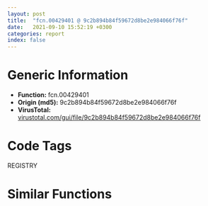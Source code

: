 ```yaml
---
layout: post
title:  "fcn.00429401 @ 9c2b894b84f59672d8be2e984066f76f"
date:   2021-09-10 15:52:19 +0300
categories: report
index: false
---
```


# Generic Information
- **Function:** fcn.00429401
- **Origin (md5):** 9c2b894b84f59672d8be2e984066f76f
- **VirusTotal:** [virustotal.com/gui/file/9c2b894b84f59672d8be2e984066f76f][virustotal_ref]

# Code Tags
<span class="tag" id="REGISTRY">REGISTRY</span>


# Similar Functions
<script type="text/javascript" src="https://www.gstatic.com/charts/loader.js"></script>
<script type="text/javascript">

    google.charts.load('current', {'packages':['corechart']});
    google.charts.setOnLoadCallback(drawChart);

    function drawChart() {
    var data = new google.visualization.DataTable();
        data.addColumn('number', 'X');
        data.addColumn('number', 'Y');
        data.addColumn({type: 'string', role: 'tooltip', 'p': {'html': true}});
        data.addColumn({'type': 'string', 'role': 'style'});
        
        data.addRows([
    [117.00643157958984, -70.57984924316406, '<b><a href="/report/fcn.00429401@9c2b894b84f59672d8be2e984066f76f">fcn.00429401</a><br>@9c2b894b84f59672d8be2e984066f76f</b><br><br>push esi<br>mov esi ecx<br>xor eax eax<br>cmp dword[esi] eax<br>je 0x429415<br>push dword[esi]<br>call dword[sym.imp.ADVAPI32.dll_RegCloseKey]<br>and dword[esi] 0<br>and dword[esi+4] 0<br>pop esi<br>ret<br>', 'point { fill-color: #e0440e; }'],
[126.34141540527344, -48.27322769165039, '<b><a href="/report/fcn.00476bc7@912f1d013a0d6151bc7a7cef6da1b2a0">fcn.00476bc7</a><br>@912f1d013a0d6151bc7a7cef6da1b2a0</b><br><br>push esi<br>mov esi ecx<br>xor eax eax<br>cmp dword[esi] eax<br>je 0x476bdb<br>push dword[esi]<br>call dword[sym.imp.ADVAPI32.dll_RegCloseKey]<br>and dword[esi] 0<br>and dword[esi+4] 0<br>pop esi<br>ret<br>', 'null'],
[102.61976623535156, -51.686248779296875, '<b><a href="/report/fcn.005fd358@52d540e8e13e0f0bbb8946b2363a382d">fcn.005fd358</a><br>@52d540e8e13e0f0bbb8946b2363a382d</b><br><br>push esi<br>mov esi ecx<br>xor eax eax<br>cmp dword[esi] eax<br>je 0x5fd36c<br>push dword[esi]<br>call dword[sym.imp.ADVAPI32.dll_RegCloseKey]<br>and dword[esi] 0<br>and dword[esi+4] 0<br>pop esi<br>ret<br>', 'null'],
[22.9411563873291, -66.73290252685547, '<b><a href="/report/fcn.0040acf9@4c2db4ba96e80258daff665d7d7a016a">fcn.0040acf9</a><br>@4c2db4ba96e80258daff665d7d7a016a</b><br><br>push esi<br>mov esi ecx<br>cmp byte[esi+4] 0<br>jne 0x40ad36<br>push str.Crypt32.dll<br>call dword[sym.imp.KERNEL32.dll_LoadLibraryW]<br>mov dword[esi] eax<br>test eax eax<br>je 0x40ad32<br>push edi<br>mov edi dword[sym.imp.KERNEL32.dll_GetProcAddress]<br>push str.CryptProtectMemory<br>push eax<br>call edi<br>push str.CryptUnprotectMemory<br>push dword[esi]<br>mov dword[esi+8] eax<br>call edi<br>mov dword[esi+0xc] eax<br>pop edi<br>mov byte[esi+4] 1<br>pop esi<br>ret<br>', 'null'],
[-39.4250602722168, -96.1267318725586, '<b><a href="/report/fcn.00404d61@d96761eb00d2d97e2b6f5ffffed0b46a">fcn.00404d61</a><br>@d96761eb00d2d97e2b6f5ffffed0b46a</b><br><br>push esi<br>mov esi ecx<br>cmp dword[esi+8] 0<br>jne 0x404d8a<br>push 0x48fb14<br>call dword[sym.imp.KERNEL32.dll_LoadLibraryA]<br>mov dword[esi] eax<br>test eax eax<br>je 0x404d8a<br>push str.Wow64DisableWow64FsRedirection<br>push eax<br>call dword[sym.imp.KERNEL32.dll_GetProcAddress]<br>mov dword[esi+8] eax<br>xor eax eax<br>cmp dword[esi+8] eax<br>pop esi<br>setne al<br>ret<br>', 'null'],
[-19.009904861450195, -114.00212860107422, '<b><a href="/report/fcn.00404d94@d96761eb00d2d97e2b6f5ffffed0b46a">fcn.00404d94</a><br>@d96761eb00d2d97e2b6f5ffffed0b46a</b><br><br>push esi<br>mov esi ecx<br>cmp dword[esi+8] 0<br>jne 0x404dbd<br>push 0x48fb14<br>call dword[sym.imp.KERNEL32.dll_LoadLibraryA]<br>mov dword[esi] eax<br>test eax eax<br>je 0x404dbd<br>push str.Wow64RevertWow64FsRedirection<br>push eax<br>call dword[sym.imp.KERNEL32.dll_GetProcAddress]<br>mov dword[esi+8] eax<br>xor eax eax<br>cmp dword[esi+8] eax<br>pop esi<br>setne al<br>ret<br>', 'null'],
[4.756110191345215, -100.57991790771484, '<b><a href="/report/fcn.00481072@d96761eb00d2d97e2b6f5ffffed0b46a">fcn.00481072</a><br>@d96761eb00d2d97e2b6f5ffffed0b46a</b><br><br>push esi<br>mov esi ecx<br>cmp dword[esi+8] 0<br>jne 0x48109b<br>push str.advapi32.dll<br>call dword[sym.imp.KERNEL32.dll_LoadLibraryA]<br>mov dword[esi] eax<br>test eax eax<br>je 0x48109b<br>push str.RegDeleteKeyExW<br>push eax<br>call dword[sym.imp.KERNEL32.dll_GetProcAddress]<br>mov dword[esi+8] eax<br>xor eax eax<br>cmp dword[esi+8] eax<br>pop esi<br>setne al<br>ret<br>', 'null'],
[-36.345848083496094, -69.33295440673828, '<b><a href="/report/fcn.00404c95@d96761eb00d2d97e2b6f5ffffed0b46a">fcn.00404c95</a><br>@d96761eb00d2d97e2b6f5ffffed0b46a</b><br><br>push esi<br>mov esi ecx<br>cmp dword[esi+8] 0<br>jne 0x404cbe<br>push 0x48fb14<br>call dword[sym.imp.KERNEL32.dll_LoadLibraryA]<br>mov dword[esi] eax<br>test eax eax<br>je 0x404cbe<br>push str.GetNativeSystemInfo<br>push eax<br>call dword[sym.imp.KERNEL32.dll_GetProcAddress]<br>mov dword[esi+8] eax<br>xor eax eax<br>cmp dword[esi+8] eax<br>pop esi<br>setne al<br>ret<br>', 'null'],
[-15.704795837402344, -84.86358642578125, '<b><a href="/report/fcn.004793f5@d96761eb00d2d97e2b6f5ffffed0b46a">fcn.004793f5</a><br>@d96761eb00d2d97e2b6f5ffffed0b46a</b><br><br>push esi<br>mov esi ecx<br>cmp dword[esi+8] 0<br>jne 0x47941e<br>push 0x48fb14<br>call dword[sym.imp.KERNEL32.dll_LoadLibraryA]<br>mov dword[esi] eax<br>test eax eax<br>je 0x47941e<br>push 0x4bac58<br>push eax<br>call dword[sym.imp.KERNEL32.dll_GetProcAddress]<br>mov dword[esi+8] eax<br>xor eax eax<br>cmp dword[esi+8] eax<br>pop esi<br>setne al<br>ret<br>', 'null'],
[-159.34332275390625, 73.58428955078125, '<b><a href="/report/fcn.00401b03@8912a6bd1add3d8b86feb51a00252709">fcn.00401b03</a><br>@8912a6bd1add3d8b86feb51a00252709</b><br><br>push esi<br>mov esi dword[esp+8]<br>push 0<br>and dword[esi] 0<br>call dword[sym.imp.KERNEL32.dll_GetModuleHandleA]<br>cmp word[eax] 0x5a4d<br>jne 0x401b2e<br>mov ecx dword[eax+0x3c]<br>test ecx ecx<br>je 0x401b2e<br>add eax ecx<br>mov cl byte[eax+0x1a]<br>mov byte[esi] cl<br>mov al byte[eax+0x1b]<br>mov byte[esi+1] al<br>pop esi<br>ret<br>', 'null'],
[-169.25035095214844, 47.41096878051758, '<b><a href="/report/fcn.00401b03@7dd153bad1771b9e8d5266a341ebf949">fcn.00401b03</a><br>@7dd153bad1771b9e8d5266a341ebf949</b><br><br>push esi<br>mov esi dword[esp+8]<br>push 0<br>and dword[esi] 0<br>call dword[sym.imp.KERNEL32.dll_GetModuleHandleA]<br>cmp word[eax] 0x5a4d<br>jne 0x401b2e<br>mov ecx dword[eax+0x3c]<br>test ecx ecx<br>je 0x401b2e<br>add eax ecx<br>mov cl byte[eax+0x1a]<br>mov byte[esi] cl<br>mov al byte[eax+0x1b]<br>mov byte[esi+1] al<br>pop esi<br>ret<br>', 'null'],
[-137.29833984375, 50.19473648071289, '<b><a href="/report/fcn.005d2686@4179b381a87b74dcd140154f9010ef86">fcn.005d2686</a><br>@4179b381a87b74dcd140154f9010ef86</b><br><br>push esi<br>mov esi dword[esp+8]<br>push 0<br>and dword[esi] 0<br>call dword[sym.imp.KERNEL32.dll_GetModuleHandleA]<br>cmp word[eax] 0x5a4d<br>jne 0x5d26b1<br>mov ecx dword[eax+0x3c]<br>test ecx ecx<br>je 0x5d26b1<br>add eax ecx<br>mov cl byte[eax+0x1a]<br>mov byte[esi] cl<br>mov al byte[eax+0x1b]<br>mov byte[esi+1] al<br>pop esi<br>ret<br>', 'null'],
[-155.45535278320312, 23.09114646911621, '<b><a href="/report/fcn.004f6e1e@ef3a0211d1ddb224667e2aa0d915337b">fcn.004f6e1e</a><br>@ef3a0211d1ddb224667e2aa0d915337b</b><br><br>push esi<br>mov esi dword[esp+8]<br>push 0<br>and dword[esi] 0<br>call dword[sym.imp.KERNEL32.dll_GetModuleHandleA]<br>cmp word[eax] 0x5a4d<br>jne 0x4f6e49<br>mov ecx dword[eax+0x3c]<br>test ecx ecx<br>je 0x4f6e49<br>add eax ecx<br>mov cl byte[eax+0x1a]<br>mov byte[esi] cl<br>mov al byte[eax+0x1b]<br>mov byte[esi+1] al<br>pop esi<br>ret<br>', 'null'],
[-132.6648406982422, 82.05699157714844, '<b><a href="/report/fcn.004f6e1e@a9a3c47f5c08fef0f0f69b66c17916ac">fcn.004f6e1e</a><br>@a9a3c47f5c08fef0f0f69b66c17916ac</b><br><br>push esi<br>mov esi dword[esp+8]<br>push 0<br>and dword[esi] 0<br>call dword[sym.imp.KERNEL32.dll_GetModuleHandleA]<br>cmp word[eax] 0x5a4d<br>jne 0x4f6e49<br>mov ecx dword[eax+0x3c]<br>test ecx ecx<br>je 0x4f6e49<br>add eax ecx<br>mov cl byte[eax+0x1a]<br>mov byte[esi] cl<br>mov al byte[eax+0x1b]<br>mov byte[esi+1] al<br>pop esi<br>ret<br>', 'null'],
[-107.39508819580078, 38.82373809814453, '<b><a href="/report/fcn.00597803@140d3779c34998b2115004c062b02ca8">fcn.00597803</a><br>@140d3779c34998b2115004c062b02ca8</b><br><br>push esi<br>mov esi dword[esp+8]<br>push 0<br>and dword[esi] 0<br>call dword[sym.imp.KERNEL32.dll_GetModuleHandleA]<br>cmp word[eax] 0x5a4d<br>jne 0x59782e<br>mov ecx dword[eax+0x3c]<br>test ecx ecx<br>je 0x59782e<br>add eax ecx<br>mov cl byte[eax+0x1a]<br>mov byte[esi] cl<br>mov al byte[eax+0x1b]<br>mov byte[esi+1] al<br>pop esi<br>ret<br>', 'null'],
[-109.29389953613281, 66.71464538574219, '<b><a href="/report/fcn.0065a206@bcba729302fe28f65deb2b102a06324a">fcn.0065a206</a><br>@bcba729302fe28f65deb2b102a06324a</b><br><br>push esi<br>mov esi dword[esp+8]<br>push 0<br>and dword[esi] 0<br>call dword[sym.imp.KERNEL32.dll_GetModuleHandleA]<br>cmp word[eax] 0x5a4d<br>jne 0x65a231<br>mov ecx dword[eax+0x3c]<br>test ecx ecx<br>je 0x65a231<br>add eax ecx<br>mov cl byte[eax+0x1a]<br>mov byte[esi] cl<br>mov al byte[eax+0x1b]<br>mov byte[esi+1] al<br>pop esi<br>ret<br>', 'null'],
[-127.72776794433594, 19.628381729125977, '<b><a href="/report/fcn.00401b03@cbc200f66cbffbddf5df52f7c0da283a">fcn.00401b03</a><br>@cbc200f66cbffbddf5df52f7c0da283a</b><br><br>push esi<br>mov esi dword[esp+8]<br>push 0<br>and dword[esi] 0<br>call dword[sym.imp.KERNEL32.dll_GetModuleHandleA]<br>cmp word[eax] 0x5a4d<br>jne 0x401b2e<br>mov ecx dword[eax+0x3c]<br>test ecx ecx<br>je 0x401b2e<br>add eax ecx<br>mov cl byte[eax+0x1a]<br>mov byte[esi] cl<br>mov al byte[eax+0x1b]<br>mov byte[esi+1] al<br>pop esi<br>ret<br>', 'null'],
[97.12548828125, -1.4771569967269897, '<b><a href="/report/fcn.00405560@d59f9c4f445b9f980173dec064f55091">fcn.00405560</a><br>@d59f9c4f445b9f980173dec064f55091</b><br><br>push esi<br>mov esi ecx<br>mov eax dword[esi]<br>test eax eax<br>je 0x405570<br>push eax<br>call dword[sym.imp.ADVAPI32.dll_RegCloseKey]<br>mov dword[esi] 0<br>pop esi<br>ret<br>', 'null'],
[49.243709564208984, -84.34004211425781, '<b><a href="/report/fcn.004073c1@6c5b0418e4a4c57d99cda47d2717045d">fcn.004073c1</a><br>@6c5b0418e4a4c57d99cda47d2717045d</b><br><br>push esi<br>mov esi ecx<br>push edi<br>xor edi edi<br>push str.Cryptdll.dll<br>mov dword[esi] edi<br>mov dword[esi+4] edi<br>mov dword[esi+8] edi<br>mov dword[esi+0xc] edi<br>call dword[sym.imp.KERNEL32.dll_LoadLibraryW]<br>cmp eax edi<br>mov dword[esi] eax<br>je 0x40740c<br>mov edi dword[sym.imp.KERNEL32.dll_GetProcAddress]<br>push str.MD5Init<br>push eax<br>call edi<br>push str.MD5Update<br>push dword[esi]<br>mov dword[esi+4] eax<br>call edi<br>push str.MD5Final<br>push dword[esi]<br>mov dword[esi+8] eax<br>call edi<br>mov dword[esi+0xc] eax<br>pop edi<br>mov eax esi<br>pop esi<br>ret<br>', 'null'],
[96.3397216796875, 126.22113800048828, '<b><a href="/report/fcn.00404aef@44a756939733df3681808b122b91651f">fcn.00404aef</a><br>@44a756939733df3681808b122b91651f</b><br><br>mov ecx dword[esi]<br>xor eax eax<br>test ecx ecx<br>je 0x404b01<br>push ecx<br>call dword[sym.imp.ADVAPI32.dll_RegCloseKey]<br>and dword[esi] 0<br>and dword[esi+4] 0<br>ret<br>', 'null'],
[86.4314193725586, 76.81852722167969, '<b><a href="/report/fcn.00404aef@3d7f25d788af3e7f7707a736ac852465">fcn.00404aef</a><br>@3d7f25d788af3e7f7707a736ac852465</b><br><br>mov ecx dword[esi]<br>xor eax eax<br>test ecx ecx<br>je 0x404b01<br>push ecx<br>call dword[sym.imp.ADVAPI32.dll_RegCloseKey]<br>and dword[esi] 0<br>and dword[esi+4] 0<br>ret<br>', 'null'],
[99.8122787475586, 99.79259490966797, '<b><a href="/report/fcn.004053bd@20a93604f17ee6f3c2aa7b1f7a497fcf">fcn.004053bd</a><br>@20a93604f17ee6f3c2aa7b1f7a497fcf</b><br><br>mov ecx dword[esi]<br>xor eax eax<br>test ecx ecx<br>je 0x4053cf<br>push ecx<br>call dword[sym.imp.ADVAPI32.dll_RegCloseKey]<br>and dword[esi] 0<br>and dword[esi+4] 0<br>ret<br>', 'null'],
[118.50818634033203, 80.6686782836914, '<b><a href="/report/fcn.00404aef@b8b9cf6862b0d68d10750002e5baaf97">fcn.00404aef</a><br>@b8b9cf6862b0d68d10750002e5baaf97</b><br><br>mov ecx dword[esi]<br>xor eax eax<br>test ecx ecx<br>je 0x404b01<br>push ecx<br>call dword[sym.imp.ADVAPI32.dll_RegCloseKey]<br>and dword[esi] 0<br>and dword[esi+4] 0<br>ret<br>', 'null'],
[73.14967346191406, 104.83811950683594, '<b><a href="/report/fcn.00404aef@9571c7458fae91969aaed3955e433f49">fcn.00404aef</a><br>@9571c7458fae91969aaed3955e433f49</b><br><br>mov ecx dword[esi]<br>xor eax eax<br>test ecx ecx<br>je 0x404b01<br>push ecx<br>call dword[sym.imp.ADVAPI32.dll_RegCloseKey]<br>and dword[esi] 0<br>and dword[esi+4] 0<br>ret<br>', 'null'],
[124.29671478271484, 111.16437530517578, '<b><a href="/report/fcn.00404aef@3aa98225e51cbcae2d334c8b6b4ed9fd">fcn.00404aef</a><br>@3aa98225e51cbcae2d334c8b6b4ed9fd</b><br><br>mov ecx dword[esi]<br>xor eax eax<br>test ecx ecx<br>je 0x404b01<br>push ecx<br>call dword[sym.imp.ADVAPI32.dll_RegCloseKey]<br>and dword[esi] 0<br>and dword[esi+4] 0<br>ret<br>', 'null'],
[-6.935139179229736, -45.52638244628906, '<b><a href="/report/fcn.0055e5c1@c60344b51fa39a329b92557d24ff7670">fcn.0055e5c1</a><br>@c60344b51fa39a329b92557d24ff7670</b><br><br>mov edi edi<br>push esi<br>mov esi ecx<br>cmp dword[esi+4] 0<br>jne 0x55e5f0<br>push dword[esi+0xc]<br>call dword[sym.imp.KERNEL32.dll_GetModuleHandleW]<br>mov dword[esi+4] eax<br>test eax eax<br>jne 0x55e5f0<br>push dword[esi+0xc]<br>call dword[sym.imp.KERNEL32.dll_LoadLibraryW]<br>test eax eax<br>mov dword[esi+4] eax<br>setne al<br>mov byte[esi+8] al<br>mov eax dword[esi+4]<br>pop esi<br>ret<br>', 'null'],
[-52.153404235839844, -128.27963256835938, '<b><a href="/report/fcn.0047c304@d96761eb00d2d97e2b6f5ffffed0b46a">fcn.0047c304</a><br>@d96761eb00d2d97e2b6f5ffffed0b46a</b><br><br>push esi<br>mov esi ecx<br>cmp dword[esi+8] 0<br>jne 0x47c32d<br>push 0x48fb14<br>call dword[sym.imp.KERNEL32.dll_LoadLibraryA]<br>mov dword[esi] eax<br>test eax eax<br>je 0x47c32d<br>push str.GetSystemWow64DirectoryW<br>push eax<br>call dword[sym.imp.KERNEL32.dll_GetProcAddress]<br>mov dword[esi+8] eax<br>mov eax dword[esi+8]<br>pop esi<br>test eax eax<br>jne 0x47c33a<br>mov eax 0x43b79f<br>ret<br>', 'null'],
[42.83082580566406, -34.37843704223633, '<b><a href="/report/fcn.004761d7@912f1d013a0d6151bc7a7cef6da1b2a0">fcn.004761d7</a><br>@912f1d013a0d6151bc7a7cef6da1b2a0</b><br><br>push ebp<br>mov ebp esp<br>push ecx<br>and dword[ebp-4] 0<br>push esi<br>push edi<br>push str.IsWow64Process<br>push str.kernel32<br>mov edi ecx<br>call dword[sym.imp.KERNEL32.dll_GetModuleHandleW]<br>push eax<br>call dword[sym.imp.KERNEL32.dll_GetProcAddress]<br>mov esi eax<br>test esi esi<br>jne 0x476204<br>xor al al<br>jmp 0x476220<br>lea eax [ebp-4]<br>push eax<br>call dword[sym.imp.KERNEL32.dll_GetCurrentProcess]<br>push eax<br>call esi<br>test eax eax<br>je 0x476200<br>cmp dword[ebp-4] 0<br>setne al<br>mov byte[edi] al<br>mov al 1<br>pop edi<br>pop esi<br>mov esp ebp<br>pop ebp<br>ret<br>', 'null'],
[113.62178039550781, 24.069992065429688, '<b><a href="/report/fcn.00555919@c60344b51fa39a329b92557d24ff7670">fcn.00555919</a><br>@c60344b51fa39a329b92557d24ff7670</b><br><br>mov edi edi<br>push esi<br>mov esi ecx<br>cmp dword[esi+0x10] 0<br>je 0x55592b<br>push 0<br>call fcn.005552fe<br>mov eax dword[esi+8]<br>test eax eax<br>je 0x55594a<br>push eax<br>call dword[sym.imp.WININET.dll_InternetCloseHandle]<br>push dword[esi+8]<br>mov ecx 0x60d878<br>call fcn.00554ed9<br>and dword[esi+8] 0<br>pop esi<br>ret<br>', 'null'],
[-76.23990631103516, -109.70153045654297, '<b><a href="/report/fcn.00458c5a@d96761eb00d2d97e2b6f5ffffed0b46a">fcn.00458c5a</a><br>@d96761eb00d2d97e2b6f5ffffed0b46a</b><br><br>push esi<br>lea esi [ecx+0xc]<br>push esi<br>push 0<br>push 0x28<br>call dword[sym.imp.KERNEL32.dll_GetCurrentThread]<br>push eax<br>call dword[sym.imp.ADVAPI32.dll_OpenThreadToken]<br>test eax eax<br>jne 0x458c8a<br>push esi<br>push 0x28<br>call dword[sym.imp.KERNEL32.dll_GetCurrentProcess]<br>push eax<br>call dword[sym.imp.ADVAPI32.dll_OpenProcessToken]<br>test eax eax<br>jne 0x458c8a<br>and dword[esi] eax<br>xor eax eax<br>cmp dword[esi] eax<br>pop esi<br>setne al<br>ret<br>', 'null'],
[73.34016418457031, -4.20286226272583, '<b><a href="/report/fcn.00405d20@d96761eb00d2d97e2b6f5ffffed0b46a">fcn.00405d20</a><br>@d96761eb00d2d97e2b6f5ffffed0b46a</b><br><br>push ebp<br>mov ebp esp<br>push ebx<br>push esi<br>mov esi ecx<br>push edi<br>cmp dword[esi+8] 0<br>je 0x405d93<br>mov ebx dword[ebp+0xc]<br>xor edi edi<br>test ebx ebx<br>je 0x405d56<br>mov eax dword[esi+0xc]<br>cmp eax dword[esi+8]<br>je 0x405d66<br>mov ecx dword[esi+4]<br>mov eax dword[esi+0xc]<br>mov al byte[ecx+eax]<br>mov ecx dword[ebp+8]<br>mov byte[edi+ecx] al<br>inc edi<br>inc dword[esi+0xc]<br>cmp edi ebx<br>jb 0x405d37<br>add dword[esi+0x10] edi<br>mov eax edi<br>pop edi<br>adc dword[esi+0x14] 0<br>pop esi<br>pop ebx<br>pop ebp<br>ret 8<br>push 0<br>lea eax [ebp+0xc]<br>push eax<br>push 0x10000<br>push dword[esi+4]<br>push dword[esi]<br>call dword[sym.imp.KERNEL32.dll_ReadFile]<br>test eax eax<br>je 0x405d56<br>mov eax dword[ebp+0xc]<br>test eax eax<br>je 0x405d56<br>mov dword[esi+8] eax<br>mov dword[esi+0xc] 0<br>jmp 0x405d3f<br>mov dword[esi+8] 0<br>mov dword[esi+0xc] 0<br>call fcn.00405dae<br>mov dword[esi+0x10] eax<br>mov dword[esi+0x14] edx<br>jmp 0x405d2e<br>', 'null'],

        ]);

    var options = {
        title: 'Similarity Plot',
        legend: 'none',
        colors: ['#dedbd9', '#e6693e', '#ec8f6e', '#f3b49f', '#f6c7b6'],
        tooltip: {isHtml: true, trigger: 'both'},
        explorer: {
        actions: ["dragToZoom", "rightClickToReset"],
        },
        chartArea: {
        width: '80%',
        height: '80%'
        },
        width: '100%',
        height: '100%'
    };

    var chart = new google.visualization.ScatterChart(document.getElementById('chart_div'));

    chart.draw(data, options);
    }
    
</script>

<div id="chart_div" style="width: 100%px; height: 100%;"></div>

# Disassembled Code
{% highlight nasm %}

push esi
mov esi ecx
xor eax eax
cmp dword[esi] eax
je 0x429415
push dword[esi]
call dword[sym.imp.ADVAPI32.dll_RegCloseKey]
and dword[esi] 0
and dword[esi+4] 0
pop esi
ret

{% endhighlight %}

[virustotal_ref]: https://www.virustotal.com/gui/file/9c2b894b84f59672d8be2e984066f76f